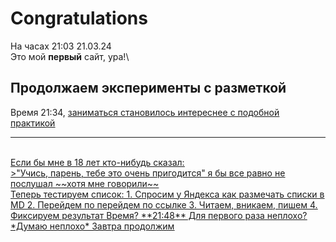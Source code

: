# Congratulations

На часах 21:03 21.03.24\
Это мой **первый** сайт, ура!\
## Продолжаем эксперименты с разметкой
Время 21:34, <u>заниматься становилось интереснее<u> с подобной практикой <br>
<hr><br>
Если бы мне в 18 лет кто-нибудь сказал:<br>
>"Учись, парень, тебе это очень пригодится"  
я бы все равно не послушал  
~~хотя мне говорили~~  
<br>
Теперь тестируем список:  
1. Спросим у Яндекса как размечать списки в MD  
2. Перейдем по перейдем по ссылке  
3. Читаем, вникаем, пишем  
4. Фиксируем результат  
Время? **21:48**  
Для первого раза неплохо? *Думаю неплохо*  
<u>Завтра продолжим<u>